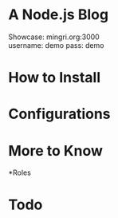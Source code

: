 # A Node.js Blog
Showcase: mingri.org:3000  
username: demo pass: demo  
# How to Install
# Configurations
# More to Know
*Roles
# Todo
